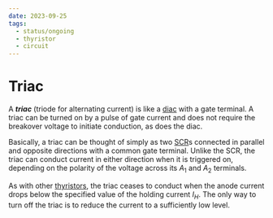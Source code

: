 ```yaml
---
date: 2023-09-25
tags:
  - status/ongoing
  - thyristor
  - circuit
---
```


# Triac

A ***triac*** (triode for alternating current) is like a [diac](6f448c4c.md) with a gate terminal. A triac can be turned on by a pulse of gate current and does not require the breakover voltage to initiate conduction, as does the diac.

Basically, a triac can be thought of simply as two [SCR](0d801cd6.md)s connected in parallel and opposite directions with a common gate terminal. Unlike the SCR, the triac can conduct current in either direction when it is triggered on, depending on the polarity of the voltage across its $A_1$ and $A_2$ terminals.

As with other [thyristors](f4c9298e.md), the triac ceases to conduct when the anode current drops below the specified value of the holding current $I_H$. The only way to turn off the triac is to reduce the current to a sufficiently low level.

